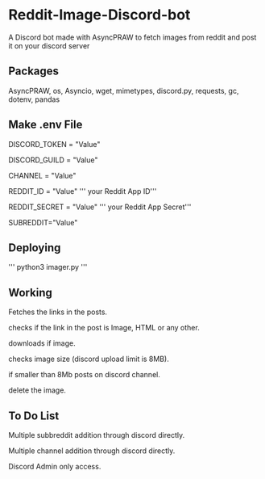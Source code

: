 # Reddit-Image-Discord-bot
A Discord bot made with AsyncPRAW to fetch images from reddit and post it on your discord server

## Packages
AsyncPRAW, os, Asyncio, wget, mimetypes, discord.py, requests, gc, dotenv, pandas

## Make .env File 

DISCORD_TOKEN = "Value"

DISCORD_GUILD = "Value"

CHANNEL = "Value"

REDDIT_ID = "Value" ''' your Reddit App ID'''

REDDIT_SECRET = "Value" ''' your Reddit App Secret'''

SUBREDDIT="Value"

## Deploying

'''
python3 imager.py
'''


## Working
Fetches the links in the posts.

checks if the link in the post is Image, HTML or any other.

downloads if image.

checks image size (discord upload limit is 8MB).

if smaller than 8Mb posts on discord channel.

delete the image.

## To Do List

Multiple subbreddit addition through discord directly.

Multiple channel addition through discord directly.

Discord Admin only access.

